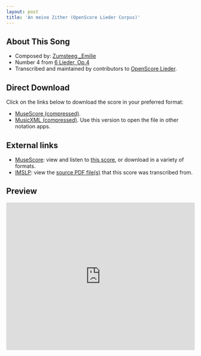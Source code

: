 ```yaml
---
layout: post
title: 'An meine Zither (OpenScore Lieder Corpus)'
---
```


## About This Song

- Composed by: [Zumsteeg,_Emilie](https://fourscoreandmore.org/openscore/lieder/Zumsteeg,_Emilie)
- Number 4 from [6 Lieder, Op.4](https://fourscoreandmore.org/openscore/lieder/Zumsteeg,_Emilie/6_Lieder,_Op.4)
- Transcribed and maintained by contributors to [OpenScore Lieder].

[OpenScore Lieder]: https://musescore.com/openscore-lieder-corpus

## Direct Download

Click on the links below to download the score in your preferred format:
- [MuseScore (compressed)](https://github.com/openscore/lieder/blob/main/scores/Zumsteeg,_Emilie/6_Lieder,_Op.4/4_An_meine_Zither/lc6162666.mscz?raw=true).
- [MusicXML (compressed)](https://github.com/openscore/lieder/blob/main/scores/Zumsteeg,_Emilie/6_Lieder,_Op.4/4_An_meine_Zither/lc6162666.mxl?raw=true). Use this version to open the file in other notation apps.

## External links

- [MuseScore]: view and listen to [this score][MuseScore], or download in a variety of formats.
- [IMSLP]: view the [source PDF file(s)][IMSLP] that this score was transcribed from.

[MuseScore]: https://musescore.com/score/6162666
[IMSLP]: https://imslp.org/wiki/Special:ReverseLookup/619876

## Preview

<iframe width="100%" height="394" src="https://musescore.com/openscore-lieder-corpus/scores/6162666/embed" frameborder="0" allowfullscreen allow="autoplay; fullscreen"></iframe>
